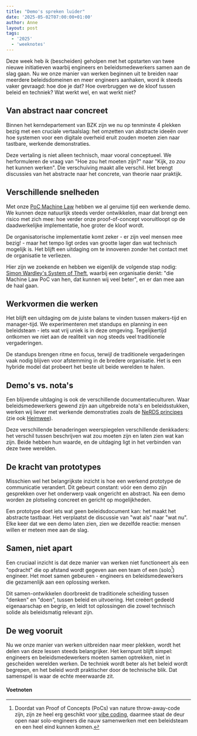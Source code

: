 ```yaml
---
title: "Demo's spreken luider"
date: '2025-05-02T07:00:00+01:00'
author: Anne
layout: post
tags:
  - '2025'
  - 'weeknotes'
---
```


Deze week heb ik (bescheiden) geholpen met het opstarten van twee nieuwe initiatieven waarbij engineers en
beleidsmedewerkers samen aan de slag gaan. Nu we onze manier van werken beginnen uit te breiden naar meerdere
beleidsdomeinen en meer engineers aanhaken, word ik steeds vaker gevraagd: hoe doe je dat? Hoe overbruggen we de kloof
tussen beleid en techniek? Wat werkt wel, en wat werkt niet?

## Van abstract naar concreet

Binnen het kerndepartement van BZK zijn we nu op tenminste 4 plekken bezig met een cruciale vertaalslag: het omzetten
van abstracte ideeën over hoe systemen voor een digitale overheid eruit zouden moeten zien naar tastbare, werkende
demonstraties.

Deze vertaling is niet alleen technisch, maar vooral conceptueel. We herformuleren de vraag van "Hoe zou het moeten
zijn?" naar "Kijk, zo _zou_ het kunnen werken". Die verschuiving maakt alle verschil. Het brengt discussies van het
abstracte naar het concrete, van theorie naar praktijk.

## Verschillende snelheden

Met onze [PoC Machine Law](/2025/01/25/machine-law.html) hebben we al geruime tijd een werkende demo. We kunnen deze
natuurlijk steeds verder ontwikkelen, maar dat brengt een risico met zich mee: hoe verder onze proof-of-concept
vooruitloopt op de daadwerkelijke implementatie, hoe groter de kloof wordt.

De organisatorische implementatie komt zeker - er zijn veel mensen mee bezig! - maar het tempo ligt ordes van grootte
lager dan wat technisch mogelijk is. Het blijft een uitdaging om te innoveren zonder het contact met de organisatie te
verliezen.

Hier zijn we zoekende en hebben we eigenlijk de volgende stap nodig:
[Simon Wardley's System of Theft](https://www.youtube.com/watch?v=n3Q8825onA4), waarbij een organisatie denkt: "die
Machine Law PoC van hen, dat kunnen wij veel beter", en er dan mee aan de haal gaan.

## Werkvormen die werken

Het blijft een uitdaging om de juiste balans te vinden tussen makers-tijd en manager-tijd. We experimenteren met
standups en planning in een beleidsteam - iets wat vrij uniek is in deze omgeving. Tegelijkertijd ontkomen we niet aan
de realiteit van nog steeds veel traditionele vergaderingen.

De standups brengen ritme en focus, terwijl de traditionele vergaderingen vaak nodig blijven voor afstemming in de
bredere organisatie. Het is een hybride model dat probeert het beste uit beide werelden te halen.

## Demo's vs. nota's

Een blijvende uitdaging is ook de verschillende documentatieculturen. Waar beleidsmedewerkers gewend zijn aan
uitgebreide nota's en beleidsstukken, werken wij liever met werkende demonstraties zoals
de [NeRDS principes](https://minbzk.github.io/NeRDS/principes/cloud/) (zie ook [Heimwee](/2025/04/18/heimwee.html)).

Deze verschillende benaderingen weerspiegelen verschillende denkkaders: het verschil tussen beschrijven wat zou moeten
zijn en laten zien wat kan zijn. Beide hebben hun waarde, en de uitdaging ligt in het verbinden van deze twee
werelden.

## De kracht van prototypes

Misschien wel het belangrijkste inzicht is hoe een werkend prototype de communicatie verandert. Dit gebeurt constant:
vóór een demo zijn gesprekken over het onderwerp vaak ongericht en abstract. Na een demo worden ze plotseling concreet
en gericht op mogelijkheden.

Een prototype doet iets wat geen beleidsdocument kan: het maakt het abstracte tastbaar. Het verplaatst de discussie
van "wat als" naar "wat nu". Elke keer dat we een demo laten zien, zien we dezelfde reactie: mensen willen er meteen mee
aan de slag.

## Samen, niet apart

Een cruciaal inzicht is dat deze manier van werken niet functioneert als een "opdracht" die op afstand wordt gegeven aan
een team of een (solo[^solo]) engineer. Het moet samen gebeuren - engineers en beleidsmedewerkers die gezamenlijk aan een
oplossing werken.

Dit samen-ontwikkelen doorbreekt de traditionele scheiding tussen "denken" en "doen", tussen beleid en uitvoering. Het
creëert gedeeld eigenaarschap en begrip, en leidt tot oplossingen die zowel technisch solide als beleidsmatig relevant
zijn.

## De weg vooruit

Nu we onze manier van werken uitbreiden naar meer plekken, wordt het delen van deze lessen steeds belangrijker. Het
kernpunt blijft simpel: engineers en beleidsmedewerkers moeten samen optrekken, niet in gescheiden werelden werken. De
techniek wordt beter als het beleid wordt begrepen, en het beleid wordt praktischer door de technische blik. Dat
samenspel is waar de echte meerwaarde zit.

#### Voetnoten

[^solo]: Doordat van Proof of Concepts (PoCs) van nature throw-away-code[^throw] zijn, zijn ze heel erg geschikt voor [vibe coding](https://arstechnica.com/ai/2025/03/is-vibe-coding-with-ai-gnarly-or-reckless-maybe-some-of-both/), daarmee staat de deur open naar solo-engineers die nauw samenwerken met een beleidsteam en een heel eind kunnen komen. 
[^throw]: Het idee om code te schrijven die je weer weg gooit kan counter-intuïtief zijn. Maar het kan de ontwikkeling juist versnellen en kosten verlagen, omdat prototypes niet bedoeld zijn voor het definitieve systeem en ontwikkelaars zich kunnen focussen op de functionaliteit zonder zich zorgen te maken over onderhoudbaarheid of testbaarheid. 
